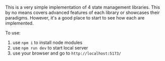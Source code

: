 This is a very simple implementation of 4 state management libraries. This by no means covers advanced features of each library or showcases their paradigms. However, it's a good place to start to see how each are implemented.

To use:
  1. use `npm i` to install node modules
  2. use `npm run dev` to start local server
  3. use your browser and go to `http://localhost:5173/`